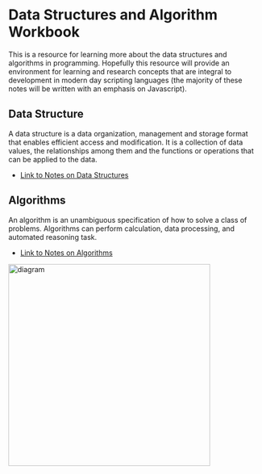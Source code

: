 # Data Structures and Algorithm Workbook 
This is a resource for learning more about the data structures and algorithms in programming. Hopefully this resource will provide an environment for learning and research concepts that are integral to development in modern day scripting languages (the majority of these notes will be written with an emphasis on Javascript). 

## Data Structure 
A data structure is a data organization, management and storage format that enables efficient access and modification. It is a collection of data values, the relationships among them and the functions or operations that can be applied to the data. 

* [Link to Notes on Data Structures](https://github.com/Jzbonner/ProgrammingConcepts/tree/master/DSA-Workbook/Data-Structures)

## Algorithms 
An algorithm is an unambiguous specification of how to solve a class of problems. Algorithms can perform calculation, data processing, and automated reasoning task. 

* [Link to Notes on Algorithms](https://github.com/Jzbonner/ProgrammingConcepts/tree/master/DSA-Workbook/Algorithms)

<img src="https://malalanayake.files.wordpress.com/2014/09/collections.jpg" alt="diagram" text-align="center" width="400"/>
